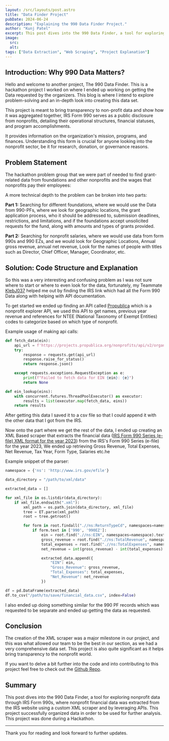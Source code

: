 ```yaml
---
layout: /src/layouts/post.astro
title: "Data Finder Project"
pubDate: 2024-06-24
description: "Explaining the 990 Data Finder Project."
author: "Kunj Patel"
excerpt: This post dives into the 990 Data Finder, a tool for exploring nonprofit data through IRS Form 990s, where nonprofit financial data was extracted from the IRS website using a custom XML scraper and by leveraging APIs. This project successfully organized data in order to be used for further analysis. This project was done during a Hackathon.
image:
  src:
  alt:
tags: ["Data Extraction", "Web Scraping", "Project Explanation"]
---
```


## Introduction: Why 990 Data Matters?

Hello and welcome to another project, The 990 Data Finder. This is a hackathon project I worked on where I ended up working on getting the Data requested by the organizers. This blog is where I intend to explore problem-solving and an in-depth look into creating this data set.

This project is meant to bring transparency to non-profit data and show how it was aggregated together, IRS Form 990 serves as a public disclosure from nonprofits, detailing their operational structures, financial statuses, and program accomplishments.

It provides information on the organization's mission, programs, and finances. Understanding this form is crucial for anyone looking into the nonprofit sector, be it for research, donation, or governance reasons.

## Problem Statement

The hackathon problem group that we were part of needed to find grant-related data from foundations and other nonprofits and the wages that nonprofits pay their employees:

A more technical depth to the problem can be broken into two parts:

**Part 1:** Searching for different foundations, where we would use the Data from 990-PFs, where we look for geographic locations, the grant application process, who it should be addressed to, submission deadlines, restrictions, and limitations, and if the foundations accept unsolicited requests for the fund, along with amounts and types of grants provided.

**Part 2:** Searching for nonprofit salaries, where we would use data from form 990s and 990 EZs, and we would look for Geographic Locations, Annual gross revenue, annual net revenue, Look for the names of people with titles such as Director, Chief Officer, Manager, Coordinator, etc.

## Solution: Code Structure and Explanation

So this was a very interesting and confusing problem as I was not sure where to start or where to even look for the data, fortunately, my Teammate [KlebJ037](https://github.com/KlebJ037) helped me out by finding the IRS link which had all the Form 990 Data along with helping with API documentation.

To get started we ended up finding an API called [Propublica](https://projects.propublica.org/nonprofits/api) which is a nonprofit explorer API, we used this API to get names, previous year revenue and references for NTEE (National Taxonomy of Exempt Entities) codes to categorize based on which type of nonprofit.

Example usage of making api calls:

```py
def fetch_data(ein):
    api_url = f'https://projects.propublica.org/nonprofits/api/v2/organizations/{ein}.json'
    try:
        response = requests.get(api_url)
        response.raise_for_status()
        return response.json()

    except requests.exceptions.RequestException as e:
        print(f"Failed to fetch data for EIN {ein}: {e}")
        return None

def ein_lookup(eins):
    with concurrent.futures.ThreadPoolExecutor() as executor:
        results = list(executor.map(fetch_data, eins))
    return results
```

After getting this data I saved it to a csv file so that I could append it with the other data that I got from the IRS.

Now onto the part where we get the rest of the data, I ended up creating an XML Based scraper that extracts the financial data ([IRS Form 990 Series (e-file) XML format for the year 2023](https://www.irs.gov/charities-non-profits/form-990-series-downloads)) from the IRS's Form 990 Series (e-file) for the year 2023, We ended up retrieving Gross Revenue, Total Expenses, Net Revenue, Tax Year, Form Type, Salaries etc.he 

Example snippet of the parser:

```py
namespace = {'ns': 'http://www.irs.gov/efile'}

data_directory = "/path/to/xml/data"

extracted_data = []

for xml_file in os.listdir(data_directory):
    if xml_file.endswith(".xml"):
        xml_path = os.path.join(data_directory, xml_file)
        tree = ET.parse(xml_path)
        root = tree.getroot()

        for form in root.findall(".//ns:ReturnTypeCd", namespaces=namespace):
            if form.text in ['990', '990EZ']:
                ein = root.find(".//ns:EIN", namespaces=namespace).text
                gross_revenue = root.find(".//ns:TotalRevenue", namespaces=namespace).text
                total_expenses = root.find(".//ns:TotalExpenses", namespaces=namespace).text
                net_revenue = int(gross_revenue) - int(total_expenses)

                extracted_data.append({
                    "EIN": ein,
                    "Gross_Revenue": gross_revenue,
                    "Total_Expenses": total_expenses,
                    "Net_Revenue": net_revenue
                })

df = pd.DataFrame(extracted_data)
df.to_csv("/path/to/save/financial_data.csv", index=False)

```

I also ended up doing something similar for the 990 PF records which was requested to be separate and ended up getting the data as requested.

## Conclusion

The creation of the XML scraper was a major milestone in our project, and this was what allowed our team to be the best in our section, as we had a very comprehensive data set. This project is also quite significant as it helps bring transparency to the nonprofit world.

If you want to delve a bit further into the code and into contributing to this project feel free to check out the [Github Repo](https://github.com/KunjVPatel/990-Data-Finder).

## Summary

This post dives into the 990 Data Finder, a tool for exploring nonprofit data through IRS Form 990s, where nonprofit financial data was extracted from the IRS website using a custom XML scraper and by leveraging APIs. This project successfully organized data in order to be used for further analysis. This project was done during a Hackathon.

---
Thank you for reading and look forward to further updates.